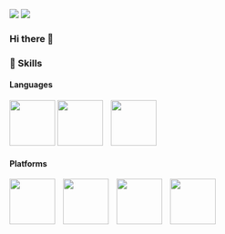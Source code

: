<a href="https://khjtech.tistory.com" target="_blank"><img src="https://img.shields.io/badge/blog-000000?style=flat-square&logo=Tistory&logoColor=white"/></a>
<img src="https://img.shields.io/badge/icon0320@naver.com-03C75A?style=flat-square&logo=Naver&logoColor=white"/>

### Hi there 👋

### 💪 Skills
#### Languages
<p>
  <img src="http://1.234.189.11/gitlogo/Java-e.png" style="height:80px;right:10px;">
  <img src="http://1.234.189.11/gitlogo/javascript.png" style="height:80px;margin-right:10px;">
  <img src="http://1.234.189.11/gitlogo/sql.png" style="height:80px;margin-right:10px;">
</p>

#### Platforms 
<p>
  <img src="http://1.234.189.11/gitlogo/spring.png" style="height:80px;margin-right:10px;">
  <img src="http://1.234.189.11/gitlogo/springbooticon.png" style="height:80px;margin-right:10px;">
  <img src="http://1.234.189.11/gitlogo/springdata.png" style="height:80px;margin-right:10px;">
  <img src="http://1.234.189.11/gitlogo/querydsl.png" style="height:80px;margin-right:10px;">
</P>



<!--
**icon7777/icon7777** is a ✨ _special_ ✨ repository because its `README.md` (this file) appears on your GitHub profile.

![Anurag's GitHub stats](https://github-readme-stats.vercel.app/api?username=icon7777&show_icons=true&theme=radical)

Here are some ideas to get you started:

- 🔭 I’m currently working on ...
- 🌱 I’m currently learning ...
- 👯 I’m looking to collaborate on ...
- 🤔 I’m looking for help with ...
- 💬 Ask me about ...
- 📫 How to reach me: ...
- 😄 Pronouns: ...
- ⚡ Fun fact: ...
-->
